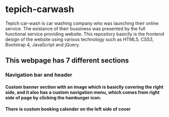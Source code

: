 # tepich-carwash
Tepich car-wash is car washing company who was launching their online service. The existance of their bussiness was presented by the full functional service providing website.
This repository basiclly is the frontend design of the website using various technology such as HTML5, CSS3, Bootstrap 4, JavaScript and jQuery.

<h2>This webpage has 7 different sections</h2>
<h3>Navigation bar and header</h3>
<h4>Custom banner section with an image which is basiclly covering the right side, and it also has a custom navigation menu, which comes from right side of page by clicking the hamburger icon.</h4>
<h4>There is custom booking calender on the left side of cover</h4>




